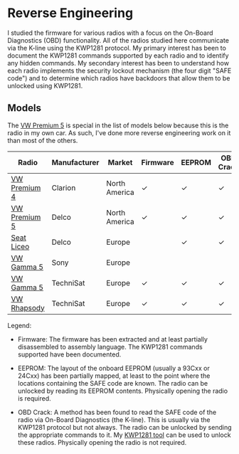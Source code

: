# Reverse Engineering

I studied the firmware for various radios with a focus on the On-Board Diagnostics (OBD) functionality.  All of the radios studied here communicate via the K-line using the KWP1281 protocol.  My primary interest has been to document the KWP1281 commands supported by each radio and to identify any hidden commands.  My secondary interest has been to understand how each radio implements the security lockout mechanism (the four digit "SAFE code") and to determine which radios have backdoors that allow them to be unlocked using KWP1281.

## Models

The [VW Premium 5](./vw_premium_5_delco) is special in the list of models below because this is the radio in my own car.  As such, I've done more reverse engineering work on it than most of the others.

| Radio                                 | Manufacturer | Market        | Firmware  | EEPROM | OBD Crack | Status   |
| ------                                | ------------ | ------        | ----      | ------ | --------- | -------- |
| [VW Premium 4](./vw_premium_4_clarion)| Clarion      | North America | ✓         | ✓      | ✓         | Done     |
| [VW Premium 5](./vw_premium_5_delco)  | Delco        | North America | ✓         | ✓      | ✓         | Done     |
| [Seat Liceo](./seat_liceo_delco)      | Delco        | Europe        |           | ✓      | ✓         | Done     |
| [VW Gamma 5](./vw_gamma_5_sony)       | Sony         | Europe        |           |        |           | In Progress |
| [VW Gamma 5](./vw_gamma_5_technisat)  | TechniSat    | Europe        | ✓         | ✓      | ✓         | Done     |
| [VW Rhapsody](./vw_rhapsody_technisat)| TechniSat    | Europe        | ✓         | ✓      | ✓         | Done     |

Legend:

 - Firmware: The firmware has been extracted and at least partially disassembled to assembly language.  The KWP1281 commands supported have been documented.

 - EEPROM: The layout of the onboard EEPROM (usually a 93Cxx or 24Cxx) has been partially mapped, at least to the point where the locations containing the SAFE code are known.  The radio can be unlocked by reading its EEPROM contents.  Physically opening the radio is required.

 - OBD Crack: A method has been found to read the SAFE code of the radio via On-Board Diagnostics (the K-line).  This is usually via the KWP1281 protocol but not always.  The radio can be unlocked by sending the appropriate commands to it.  My [KWP1281 tool](../kwp1281_tool/README.md) can be used to unlock these radios.  Physically opening the radio is not required.  
